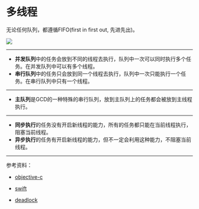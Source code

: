 # 多线程

无论任何队列，都遵循FIFO(first in first out, 先进先出)。

![](https://raw.githubusercontent.com/CocoaDebug/GCD/master/gcd.png)

---

- **并发队列**中的任务会放到不同的线程去执行，队列中一次可以同时执行多个任务。在并发队列中可以有多个线程。
- **串行队列**中的任务只会放到同一个线程去执行，队列中一次只能执行一个任务。在串行队列中只有一个线程。

---

- **主队列**是GCD的一种特殊的串行队列，放到主队列上的任务都会被放到主线程执行。

---

- **同步执行**的任务没有开启新线程的能力，所有的任务都只能在当前线程执行，阻塞当前线程。
- **异步执行**的任务有开启新线程的能力，但不一定会利用这种能力，不阻塞当前线程。

---


参考资料：

- [objective-c](https://www.jianshu.com/p/0aeb2848780d)

- [swift](https://www.jianshu.com/p/c81eb052a4a8)

- [deadlock](https://www.jianshu.com/p/f1c6e1eba5bd)